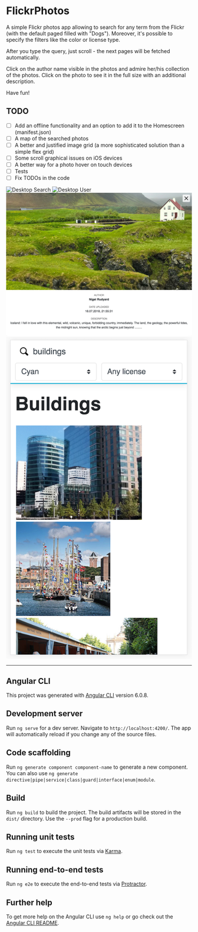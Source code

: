 # FlickrPhotos

A simple Flickr photos app allowing to search for any term from the Flickr (with the default paged filled with "Dogs").
Moreover, it's possible to specify the filters like the color or license type.

After you type the query, just scroll - the next pages will be fetched automatically.

Click on the author name visible in the photos and admire her/his collection of the photos.
Click on the photo to see it in the full size with an additional description.

Have fun!

## TODO

- [ ] Add an offline functionality and an option to add it to the Homescreen (manifest.json)
- [ ] A map of the searched photos
- [ ] A better and justified image grid (a more sophisticated solution than a simple flex grid)
- [ ] Some scroll graphical issues on iOS devices
- [ ] A better way for a photo hover on touch devices
- [ ] Tests
- [ ] Fix TODOs in the code

![Desktop Search](https://github.com/SebastianCrow/flickr-photos/blob/master/example/media/Desktop%20-%20Search.png)
![Desktop User](https://github.com/SebastianCrow/flickr-photos/blob/master/example/media/Desktop%20-%20User.png)
![Desktop Details](https://github.com/SebastianCrow/flickr-photos/blob/master/example/media/Desktop%20-%20Details.png)
![Desktop Mobile](https://github.com/SebastianCrow/flickr-photos/blob/master/example/media/Mobile.png)

---------------------------------------------------------------------------------------------------------

## Angular CLI

This project was generated with [Angular CLI](https://github.com/angular/angular-cli) version 6.0.8.

## Development server

Run `ng serve` for a dev server. Navigate to `http://localhost:4200/`. The app will automatically reload if you change any of the source files.

## Code scaffolding

Run `ng generate component component-name` to generate a new component. You can also use `ng generate directive|pipe|service|class|guard|interface|enum|module`.

## Build

Run `ng build` to build the project. The build artifacts will be stored in the `dist/` directory. Use the `--prod` flag for a production build.

## Running unit tests

Run `ng test` to execute the unit tests via [Karma](https://karma-runner.github.io).

## Running end-to-end tests

Run `ng e2e` to execute the end-to-end tests via [Protractor](http://www.protractortest.org/).

## Further help

To get more help on the Angular CLI use `ng help` or go check out the [Angular CLI README](https://github.com/angular/angular-cli/blob/master/README.md).
